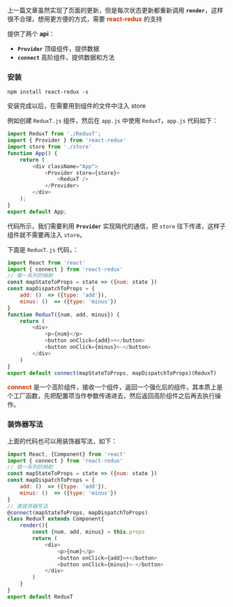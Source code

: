 上一篇文章虽然实现了页面的更新，但是每次状态更新都重新调用 **```render```**，这样很不合理，想用更方便的方式，需要 **<font color="#d63200">react-redux</font>**  的支持

提供了两个 **api**：

- **```Provider```** 顶级组件，提供数据
- **```connect```** 高阶组件，提供数据和方法

### 安装

```shell
npm install react-redux -s
```

安装完成以后，在需要用到组件的文件中注入 store

例如创建 ```ReduxT.js``` 组件，然后在 ```app.js``` 中使用 ```ReduxT```，```app.js``` 代码如下：

```js
import ReduxT from './ReduxT';
import { Provider } from 'react-redux'
import store from './store'
function App() {
    return (
        <div className="App">
            <Provider store={store}>
                <ReduxT />
            </Provider>
        </div>
    );
}
export default App;
```

代码所示，我们需要利用 **```Provider```** 实现隔代的通信，把 ```store``` 往下传递，这样子组件就不需要再注入 ```store```。

下面是 ```ReduxT.js``` 代码，：

```js
import React from 'react'
import { connect } from 'react-redux'
// 做一系列的映射
const mapStateToProps = state => ({num: state })
const mapDispatchToProps = {
    add: ()  => ({type: 'add'}),
    minus: ()  => ({type: 'minus'})
}
function ReduxT({num, add, minus}) {
    return (
        <div>
            <p>{num}</p>
            <button onClick={add}>+</button>
            <button onClick={minus}>-</button>
        </div>
    )
}
export default connect(mapStateToProps, mapDispatchToProps)(ReduxT)
```

**<font color="#d63200">connect</font>** 是一个高阶组件，接收一个组件，返回一个强化后的组件，其本质上是个工厂函数，先把配置项当作参数传递进去，然后返回高阶组件之后再去执行操作。

### 装饰器写法

上面的代码也可以用装饰器写法，如下：

```js
import React, {Component} from 'react'
import { connect } from 'react-redux'
// 做一系列的映射
const mapStateToProps = state => ({num: state })
const mapDispatchToProps = {
    add: ()  => ({type: 'add'}),
    minus: ()  => ({type: 'minus'})
}
// 类装饰器写法
@connect(mapStateToProps, mapDispatchToProps)
class ReduxT extends Component{
    render(){
        const {num, add, minus} = this.props
        return (
            <div>
                <p>{num}</p>
                <button onClick={add}>+</button>
                <button onClick={minus}>-</button>
            </div>
        )
    }
}
export default ReduxT
```
